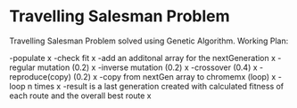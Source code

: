 # Travelling Salesman Problem 
Travelling Salesman Problem solved using Genetic Algorithm.
Working Plan:

-populate x
-check fit x
-add an additonal array for the nextGeneration x
-regular mutation (0.2) x
-inverse mutation (0.2) x
-crossover (0.4) x
-reproduce(copy) (0.2) x
-copy from nextGen array to chromemx (loop) x
-loop n times x
-result is a last generation created with calculated fitness of each route and the overall best route x


